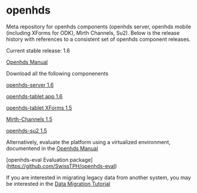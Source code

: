openhds
=======

Meta repository for openhds components (openhds server, openhds mobile (including XForms for ODK), Mirth Channels, Su2). Below is the release history with references to a consistent set of openhds component releases.

Current stable release: 1.6

[Openhds Manual](https://github.com/SwissTPH/openhds/blob/master/doc/OpenHDS_Manual.pdf?raw=true)

Download all the following componenents

[openhds-server 1.6](https://github.com/SwissTPH/openhds-server/releases/download/openhds-1.6/openhds.war)

[openhds-tablet app 1.6](https://github.com/SwissTPH/openhds-tablet/releases/download/openhds-tablet_1.6/openhds-tablet_1_6.apk)

[openhds-tablet XForms 1.5](https://github.com/SwissTPH/openhds-tablet/releases/download/1.5/xlsforms.zip)

[Mirth-Channels 1.5](https://github.com/SwissTPH/Mirth-Channels/releases/download/v1.5/Mirth-Channels.zip)

[openhds-su2 1.5](https://github.com/SwissTPH/openhds-su2/archive/v1.5.zip)

Alternatively, evaluate the platform using a virtualized environment, documentend in the [Openhds Manual](https://github.com/SwissTPH/openhds/blob/master/doc/OpenHDS_Manual.pdf?raw=true)

[openhds-eval Evaluation package] (https://github.com/SwissTPH/openhds-eval)

If you are interested in migrating legacy data from another system, you may be interested in the [Data Migration Tutorial](https://github.com/SwissTPH/openhds-from-hrs2)


